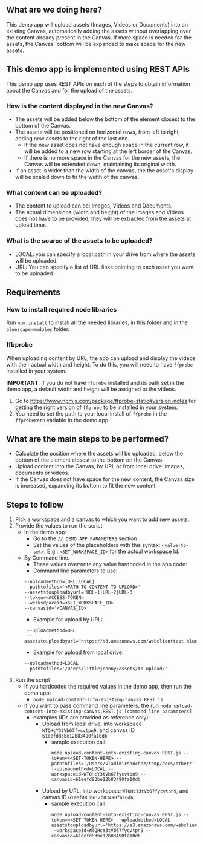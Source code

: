 ## What are we doing here?

This demo app will upload assets (Images, Videos or Documents) into an existing Canvas, automatically adding the assets without overlapping over the content already present in the Canvas. If more space is needed for the assets, the Canvas' bottom will be expanded to make space for the new assets.

## This demo app is implemented using REST APIs

This demo app uses REST APIs on each of the steps to obtain information about the Canvas and for the upload of the assets.

### How is the content displayed in the new Canvas?

- The assets will be added below the bottom of the element closest to the bottom of the Canvas. 
- The assets will be positioned on horizontal rows, from left to right, adding new assets to the right of the last one.
  - If the new asset does not have enough space in the current row, it will be added to a new row starting at the left border of the Canvas. 
  - If there is no more space in the Canvas for the new assets, the Canvas will be extended down, maintaining its original width.
- If an asset is wider than the width of the canvas, the the asset's display will be scaled down to fir the width of the canvas.

### What content can be uploaded?

- The content to upload can be: Images, Videos and Documents.
- The actual dimensions (width and height) of the Images and Videos does not have to be provided, they will be extracted from the assets at upload time.

### What is the source of the assets to be uploaded?

- LOCAL: you can specify a local path in your drive from where the assets will be uploaded.
- URL: You can specify a list of URL links pointing to each asset you want to be uploaded.

## Requirements

### How to install required node libraries

Run `npm install` to install all the needed libraries, in this folder and in the `bluescape-modules` folder.

### ffbprobe

When uploading content by URL, the app can upload and display the videos with their actual width and height. To do this, you will need to have `ffprobe` installed in your system. 

**IMPORTANT**: If you do not have `ffprobe` installed and its path set in the demo app, a default width and height will be assigned to the videos.

1. Go to https://www.npmjs.com/package/ffprobe-static#version-notes for getting the right version of `ffprobe` to be installed in your system.
1. You need to set the path to your local install of `ffprobe` in the `ffprobePath` variable in the demo app.

## What are the main steps to be performed?

- Calculate the position where the assets will be uploaded, below the  bottom of the element closest to the bottom on the Canvas. 
- Upload content into the Canvas, by URL or from local drive: images, documents or videos.
- If the Canvas does not have space for the new content, the Canvas size is increased, expanding its bottom to fit the new content.

## Steps to follow

1. Pick a workspace and a canvas to which you want to add new assets.
1. Provide the values to run the script
    - In the demo app:
        - Go to the `// DEMO APP PARAMETERS` section
        - Set the values of the placeholders with this syntax: `<value-to-set>`. E.g.: `<SET_WORKSPACE_ID>` for the actual workspace Id.
    - By Command line. 
        - These values overwrite any value hardcoded in the app code:
        - Command line parameters to use:
        ```
        --uploadmethod=[URL|LOCAL]
        --pathtofiles='<PATH-TO-CONTENT-TO-UPLOAD>'
        --assetstouploadbyurl='URL-1|URL-2|URL-3' 
        --token=<ACCESS-TOKEN>
        --worksdpaceid=<SET_WORKSPACE_ID> 
        --canvasid='<CANVAS_ID>'
        ```  
        - Example for upload by URL:
        ```
         --uploadmethod=URL
         --assetstouploadbyurl='https://s3.amazonaws.com/webclienttest.bluescape.com/share/images/landscape.jpg|https://s3.amazonaws.com/webclienttest.bluescape.com/share/images/18.jpg'
        ```
        - Example for upload from local drive:
        ```
        --uploadmethod=LOCAL
        --pathtofiles='/Users/littlejohnny/assets/to-upload/'
        ```
1. Run the script
   - If you hardcoded the required values in the demo app, then run the demo app: 
     - `node upload-content-into-existing-canvas.REST.js` 
   - If you want to pass command line parameters, the run `node upload-content-into-existing-canvas.REST.js [command line parameters]`
     - examples (IDs are provided as reference only):
       - Upload from local drive, into workspace `WTQHcY3tVb67fycvtpn9`, and canvas ID `61eefd83be12b83490fa10db` 
         - sample execution call:
            ```
            node upload-content-into-existing-canvas.REST.js --token=<<SET-TOKEN-HERE> --pathtofiles='/Users/vladimirsanchez/temp/docs/other/' --uploadmethod=LOCAL --workspaceid=WTQHcY3tVb67fycvtpn9 --canvasid=61eefd83be12b83490fa10db 
            ```
       - Upload by URL, into workspace `WTQHcY3tVb67fycvtpn9`, and canvas ID `61eefd83be12b83490fa10db`:
         - sample execution call:
            ```
            node upload-content-into-existing-canvas.REST.js --token=<<SET-TOKEN-HERE> --uploadmethod=LOCAL --assetstouploadbyurl='https://s3.amazonaws.com/webclienttest.bluescape.com/share/images/landscape.jpg|https://s3.amazonaws.com/webclienttest.bluescape.com/share/images/18.jpg' --workspaceid=WTQHcY3tVb67fycvtpn9 --canvasid=61eefd83be12b83490fa10db
            ```


